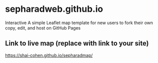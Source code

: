 # sepharadweb.github.io
Interactive
A simple Leaflet map template for new users to fork their own copy, edit, and host on GitHub Pages

## Link to live map (replace with link to your site)
https://shai-cohen.github.io/sepharadmap/


